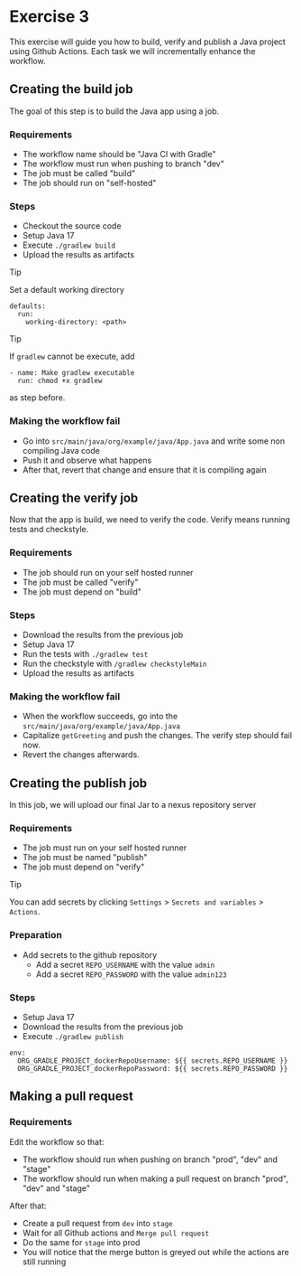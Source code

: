 # Exercise 3

This exercise will guide you how to build, verify and publish a Java project using Github Actions. 
Each task we will incrementally enhance the workflow.

## Creating the build job

The goal of this step is to build the Java app using a job.

### Requirements
- The workflow name should be "Java CI with Gradle"
- The workflow must run when pushing to branch "dev"
- The job must be called "build"
- The job should run on "self-hosted"

### Steps

- Checkout the source code
- Setup Java 17
- Execute `./gradlew build`
- Upload the results as artifacts

> [!TIP]
> Set a default working directory 
> 
> ```
> defaults:
>   run:
>     working-directory: <path>
> ```

> [!TIP]
> If `gradlew` cannot be execute, add
> ```
> - name: Make gradlew executable
>   run: chmod +x gradlew
> ```
>as step before.

### Making the workflow fail

- Go into `src/main/java/org/example/java/App.java` and write some non compiling Java code
- Push it and observe what happens
- After that, revert that change and ensure that it is compiling again

## Creating the verify job

Now that the app is build, we need to verify the code.
Verify means running tests and checkstyle.

### Requirements
 - The job should run on your self hosted runner
 - The job must be called "verify"
 - The job must depend on "build"

### Steps

- Download the results from the previous job
- Setup Java 17
- Run the tests with `./gradlew test`
- Run the checkstyle with  `/gradlew checkstyleMain`
- Upload the results as artifacts

### Making the workflow fail

- When the workflow succeeds, go into the `src/main/java/org/example/java/App.java` 
- Capitalize `getGreeting` and push the changes. The verify step should fail now.
- Revert the changes afterwards.

## Creating the publish job

In this job, we will upload our final Jar to a nexus repository server

### Requirements
 - The job must run on your self hosted runner
 - The job must be named "publish"
 - The job must depend on "verify"

> [!TIP]
> You can add secrets by clicking `Settings` > `Secrets and variables` > `Actions`.

### Preparation

- Add secrets to the github repository
  - Add a secret `REPO_USERNAME` with the value `admin`
  - Add a secret `REPO_PASSWORD` with the value `admin123`

### Steps

- Setup Java 17
- Download the results from the previous job
- Execute `./gradlew publish`


```
env:
  ORG_GRADLE_PROJECT_dockerRepoUsername: ${{ secrets.REPO_USERNAME }}
  ORG_GRADLE_PROJECT_dockerRepoPassword: ${{ secrets.REPO_PASSWORD }}
```

## Making a pull request

### Requirements

Edit the workflow so that:

- The workflow should run when pushing on branch "prod", "dev" and "stage"
- The workflow should run when making a pull request on branch "prod", "dev" and "stage"

After that:

- Create a pull request from `dev` into `stage`
- Wait for all Github actions and `Merge pull request`
- Do the same for `stage` into prod
- You will notice that the merge button is greyed out while the actions are still running